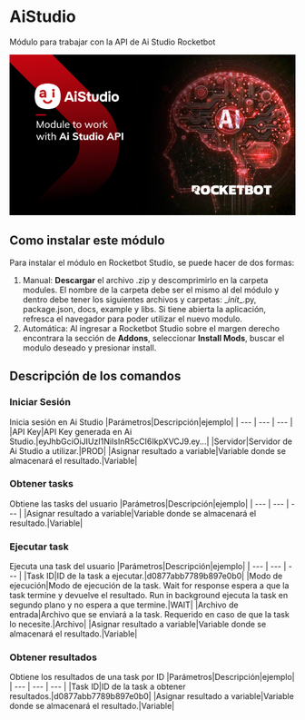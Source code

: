 # AiStudio
  
Módulo para trabajar con la API de Ai Studio Rocketbot  


  
![banner](imgs/Banner_AiStudio.png)
## Como instalar este módulo
  
Para instalar el módulo en Rocketbot Studio, se puede hacer de dos formas:
1. Manual: __Descargar__ el archivo .zip y descomprimirlo en la carpeta modules. El nombre de la carpeta debe ser el mismo al del módulo y dentro debe tener los siguientes archivos y carpetas: \__init__.py, package.json, docs, example y libs. Si tiene abierta la aplicación, refresca el navegador para poder utilizar el nuevo modulo.
2. Automática: Al ingresar a Rocketbot Studio sobre el margen derecho encontrara la sección de **Addons**, seleccionar **Install Mods**, buscar el modulo deseado y presionar install.  


## Descripción de los comandos

### Iniciar Sesión
  
Inicia sesión en Ai Studio
|Parámetros|Descripción|ejemplo|
| --- | --- | --- |
|API Key|API Key generada en Ai Studio.|eyJhbGciOiJIUzI1NiIsInR5cCI6IkpXVCJ9.ey...|
|Servidor|Servidor de Ai Studio a utilizar.|PROD|
|Asignar resultado a variable|Variable donde se almacenará el resultado.|Variable|

### Obtener tasks
  
Obtiene las tasks del usuario
|Parámetros|Descripción|ejemplo|
| --- | --- | --- |
|Asignar resultado a variable|Variable donde se almacenará el resultado.|Variable|

### Ejecutar task
  
Ejecuta una task del usuario
|Parámetros|Descripción|ejemplo|
| --- | --- | --- |
|Task ID|ID de la task a ejecutar.|d0877abb7789b897e0b0|
|Modo de ejecución|Modo de ejecución de la task. Wait for response espera a que la task termine y devuelve el resultado. Run in background ejecuta la task en segundo plano y no espera a que termine.|WAIT|
|Archivo de entrada|Archivo que se enviará a la task. Requerido en caso de que la task lo necesite.|Archivo|
|Asignar resultado a variable|Variable donde se almacenará el resultado.|Variable|

### Obtener resultados
  
Obtiene los resultados de una task por ID
|Parámetros|Descripción|ejemplo|
| --- | --- | --- |
|Task ID|ID de la task a obtener resultados.|d0877abb7789b897e0b0|
|Asignar resultado a variable|Variable donde se almacenará el resultado.|Variable|

